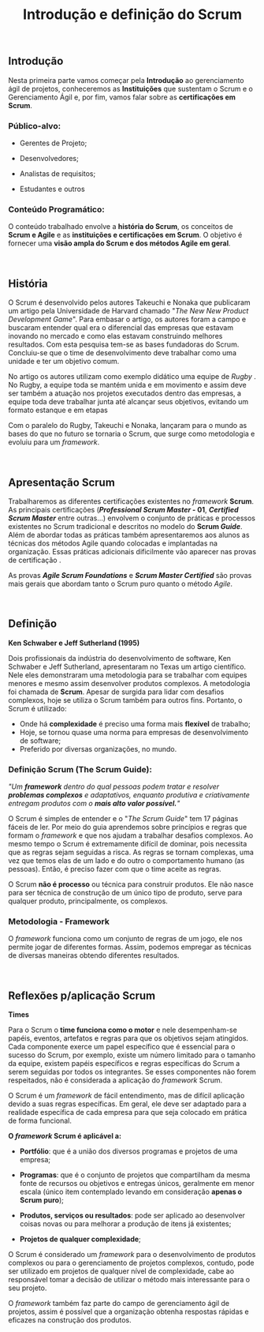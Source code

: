 <div align="center">

# Introdução e definição do Scrum

</div>

<br>

## Introdução
Nesta primeira parte vamos começar pela **Introdução** ao gerenciamento ágil de projetos, conheceremos as **Instituições** que sustentam o Scrum e o Gerenciamento Ágil e, por fim, vamos falar sobre as **certificações em Scrum**.

### Público-alvo:

 - Gerentes de Projeto;

 - Desenvolvedores;

 - Analistas de requisitos;

 - Estudantes e outros 

### Conteúdo Programático:

O conteúdo trabalhado envolve a **história do Scrum**, os conceitos de **Scrum e Agile** e as **instituições e certificações em Scrum**.  O objetivo é fornecer uma **visão ampla do Scrum e dos métodos Agile em geral**.

<br>

## História

O Scrum é desenvolvido pelos autores Takeuchi e Nonaka que publicaram um artigo pela Universidade de Harvard chamado "*The New New Product Development Game*". Para embasar o artigo, os autores foram a campo e buscaram entender qual era o diferencial das empresas que estavam inovando no mercado e como elas estavam construindo melhores resultados. Com esta pesquisa tem-se as bases fundadoras do Scrum.  Concluiu-se que o time de desenvolvimento deve trabalhar como uma unidade e ter um objetivo comum.

No artigo os autores utilizam como exemplo didático uma equipe de *Rugby* . No Rugby, a equipe toda se mantém unida e em movimento e assim deve ser também a atuação nos projetos executados dentro das empresas, a equipe toda deve trabalhar junta até alcançar seus objetivos, evitando um formato estanque e em etapas

Com o paralelo do Rugby, Takeuchi e Nonaka, lançaram para o mundo as bases do que no futuro se tornaria o Scrum, que surge como metodologia e evoluiu para um *framework*.

<br>

## Apresentação Scrum


Trabalharemos as diferentes certificações existentes no *framework* **Scrum**. As principais certificações (***Professional Scrum Master* - 01**, ***Certified Scrum Master*** entre outras...) envolvem o conjunto de práticas e processos existentes no Scrum tradicional e descritos no modelo do **Scrum *Guide***. Além de abordar todas as práticas também apresentaremos aos alunos as técnicas dos métodos Agile quando colocadas e implantadas na organização. Essas práticas adicionais dificilmente vão aparecer nas provas de certificação . 

As provas ***Agile Scrum Foundations*** e ***Scrum Master Certified*** são provas mais gerais que abordam tanto o Scrum puro quanto o método *Agile*.

<br>

## Definição

**Ken Schwaber e Jeff Sutherland (1995)**

Dois profissionais da indústria do desenvolvimento de software,  Ken Schwaber e Jeff Sutherland, apresentaram no Texas um artigo científico. Nele eles demonstraram uma metodologia para se trabalhar com equipes menores e mesmo assim desenvolver produtos complexos. A metodologia foi chamada de **Scrum**. Apesar de surgida para lidar com desafios complexos, hoje se utiliza o Scrum também para outros fins. Portanto, o Scrum é utilizado:

 - Onde há **complexidade** é preciso uma forma mais **flexível** de trabalho;
 - Hoje, se tornou quase uma norma para empresas de desenvolvimento de software;
 - Preferido por diversas organizações, no mundo.

### Definição Scrum (The Scrum Guide):

*"Um **framework** dentro do qual pessoas podem tratar e resolver **problemas complexos** e adaptativos, enquanto produtiva e criativamente entregam produtos com o **mais alto valor possível.**"*

O Scrum é simples de entender e o "*The Scrum Guide*" tem 17 páginas fáceis de ler. Por meio do guia aprendemos sobre princípios e regras que formam o *framework* e que nos ajudam a trabalhar desafios complexos. Ao mesmo tempo o Scrum é extremamente difícil de dominar, pois necessita que as regras sejam seguidas a risca. As regras se tornam complexas, uma vez que temos elas de um lado e do outro o comportamento humano (as pessoas). Então, é preciso fazer com que o time aceite as regras. 

O Scrum **não é processo** ou técnica para construir produtos. Ele não nasce para ser técnica de construção de um único tipo de produto, serve para qualquer produto, principalmente, os complexos. 

### Metodologia - Framework

O *framework* funciona como um conjunto de regras de um jogo, ele nos permite jogar de diferentes formas. Assim, podemos empregar as técnicas de diversas maneiras obtendo diferentes resultados. 

<br>

## Reflexões p/aplicação Scrum

**Times**

Para o Scrum o **time funciona como o motor** e nele desempenham-se papéis, eventos, artefatos e regras para que os objetivos sejam atingidos. Cada componente exerce um papel específico que é essencial para o sucesso do Scrum, por exemplo, existe um número limitado para o tamanho da equipe, existem papéis específicos e regras específicas do Scrum a serem seguidas por todos os integrantes. Se esses componentes não forem respeitados, não é considerada a aplicação do *framework* Scrum.

O Scrum é um *framework* de fácil entendimento, mas de difícil aplicação devido a suas regras específicas. Em geral, ele deve ser adaptado para a realidade específica de cada empresa para que seja colocado em prática de forma funcional.

**O *framework* Scrum é aplicável a:**

- **Portfólio**: que é a união dos diversos programas e projetos de uma empresa;

- **Programas**: que é o conjunto de projetos que compartilham da mesma fonte de recursos ou  objetivos e entregas únicos, geralmente em menor escala (único item contemplado levando em consideração **apenas o Scrum puro**);

- **Produtos, serviços ou resultados**:  pode ser aplicado ao desenvolver coisas novas ou para melhorar a produção de itens já existentes;

- **Projetos de qualquer complexidade**;

O Scrum é considerado um *framework* para o desenvolvimento de produtos complexos ou para o gerenciamento de projetos complexos, contudo, pode ser utilizado em projetos de qualquer nível de complexidade, cabe ao responsável tomar a decisão de utilizar o método mais interessante para o seu projeto. 

O *framework* também faz parte do campo de gerenciamento ágil de projetos, assim é possível que a organização obtenha respostas rápidas e eficazes na construção dos produtos.